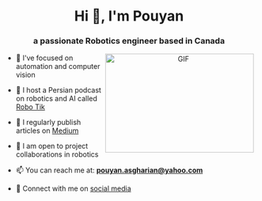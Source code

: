 <h1 align="center">Hi 👋, I'm Pouyan </h1>
<h3 align="center">a passionate Robotics engineer based in Canada</h3>

<a target="_blank" align="center">
  <img align="right" top="500" height="200" width="300" alt="GIF" src="https://media.giphy.com/media/v1.Y2lkPTc5MGI3NjExbmdjYTVwZGNpcmVzcnQ3enk2eGpkNGFkcm4yY3Y0ZW1vanF3cGowciZlcD12MV9pbnRlcm5hbF9naWZfYnlfaWQmY3Q9Zw/Zx0Ploq51axjKTZzgZ/giphy.gif">
</a>

- 🔭 I've focused on automation and computer vision

- :microphone: I host a Persian podcast on robotics and AI called [Robo Tik](https://rss.com/podcasts/robo-tik/)

- 📝 I regularly publish articles on [Medium](https://medium.com/@pouyan-asg)

- 🤝 I am open to project collaborations in robotics

- 📫 You can reach me at: **pouyan.asgharian@yahoo.com**

- 🤝 Connect with me on <a href="https://linktr.ee/pouyan_asgharian" target="_blank"> social media </a>
